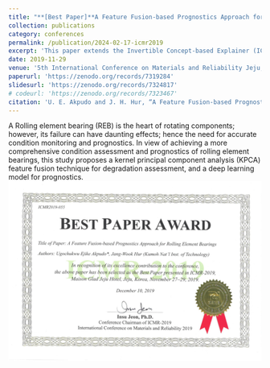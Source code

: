 ```yaml
---
title: "**[Best Paper]**A Feature Fusion-based Prognostics Approach for Rolling Element Bearings"
collection: publications
category: conferences
permalink: /publication/2024-02-17-icmr2019
excerpt: 'This paper extends the Invertible Concept-based Explainer (ICE) to introduce a new ingredient measuring concept consistency.'
date: 2019-11-29
venue: '5th International Conference on Materials and Reliability Jeju, Korea'
paperurl: 'https://zenodo.org/records/7319284'
slidesurl: 'https://zenodo.org/records/7324817'
# codeurl: 'https://zenodo.org/records/7323467'
citation: 'U. E. Akpudo and J. H. Hur, “A Feature Fusion-based Prognostics Approach for Rolling Element Bearings,” 5th International Conference on Materials and Reliability Jeju, Korea, Nov. 27-29, 2019.'
---
```


A Rolling element bearing (REB) is the heart of rotating components; however, its failure can have
daunting effects; hence the need for accurate condition monitoring and prognostics. In view of
achieving a more comprehensive condition assessment and prognostics of rolling element
bearings, this study proposes a kernel principal component analysis (KPCA) feature fusion
technique for degradation assessment, and a deep learning model for prognostics. <br/><img src='/images/Best paper.jpg'>
